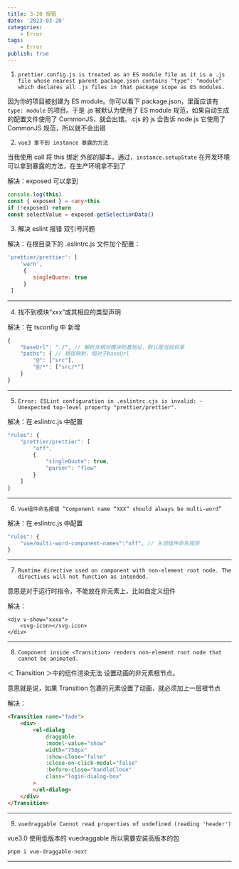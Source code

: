 ```yaml
---
title: 3-20 报错
date: '2023-03-20'
categories:
    - Error
tags:
    - Error
publish: true
---
```


1. `prettier.config.js is treated as an ES module file as it is a .js file whose nearest parent package.json contains "type": "module" which declares all .js files in that package scope as ES modules.`

因为你的项目被创建为 ES module。你可以看下 package.json，里面应该有 `type: module` 的项目。于是 .js 被默认为使用了 ES module 规范，如果自动生成的配置文件使用了 CommonJS，就会出错。.cjs 的 js 会告诉 node.js 它使用了 CommonJS 规范，所以就不会出错

2. `vue3 拿不到 instance 暴露的方法`

当我使用 call 将 this 绑定 外部的脚本，通过，`instance.setupState` 在开发环境可以拿到暴露的方法，在生产环境拿不到了

解决：exposed 可以拿到

```ts
console.log(this)
const { exposed } = <any>this
if (!exposed) return
const selectValue = exposed.getSelectionData()
```

3.  解决 eslint 报错 双引号问题

解决：在根目录下的 .eslintrc.js 文件加个配置：

```js
'prettier/prettier': [
    'warn',
     {
        singleQuote: true
     }
 ]
```

---

4.  找不到模块“xxx”或其相应的类型声明

解决：在 tsconfig 中 新增

```ts
{
    "baseUrl": "./", // 解析非相对模块的基地址，默认是当前目录
    "paths": { // 路径映射，相对于baseUrl
        "@": ["src"],
        "@/*": ["src/*"]
    }
}
```

---

5. `Error: ESLint configuration in .eslintrc.cjs is invalid: - Unexpected top-level property "prettier/prettier".`

解决：在.eslintrc.js 中配置

```js
"rules": {
    "prettier/prettier": [
        "off",
        {
            "singleQuote": true,
            "parser": "flow"
        }
    ]
}
```

---

6. `Vue组件命名报错 “Component name “XXX“ should always be multi-word”`

解决：在.eslintrc.js 中配置

```js
"rules": {
    "vue/multi-word-component-names":"off", // 关闭组件命名规则
}
```

---

7. `Runtime directive used on component with non-element root node. The directives will not function as intended. `

意思是对于运行时指令，不能放在非元素上，比如自定义组件

解决：

```vue
<div v-show="xxxx">
    <svg-icon></svg-icon>
</div>
```

---

8. `Component inside <Transition> renders non-element root node that cannot be animated.`

＜ Transition ＞中的组件渲染无法 设置动画的非元素根节点。

意思就是说，如果 Transition 包裹的元素设置了动画，就必须加上一层根节点

解决：

```html
<Transition name="fade">
    <div>
        <el-dialog
            draggable
            :model-value="show"
            width="750px"
            :show-close="false"
            :close-on-click-modal="false"
            :before-close="handleClose"
            class="login-dialog-box"
        >
        </el-dialog>
    </div>
</Transition>
```

---

9.  `vuedraggable Cannot read properties of undefined (reading 'header')`

vue3.0 使用低版本的 vuedraggable 所以需要安装高版本的包

`pnpm i vue-draggable-next`

---
